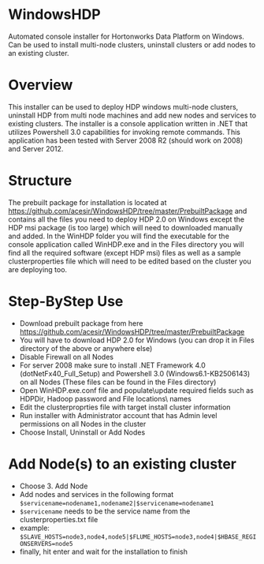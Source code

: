 WindowsHDP
==========

Automated console installer for Hortonworks Data Platform on Windows. Can be used to install multi-node clusters, uninstall clusters or add nodes to an existing cluster.



Overview
========

This installer can be used to deploy HDP windows multi-node clusters, uninstall HDP from multi node machines and add new nodes and services to existing clusters. The installer is a console application written in .NET that utilizes Powershell 3.0 capabilities for invoking remote commands. This application has been tested with Server 2008 R2 (should work on 2008) and Server 2012.

Structure
=========

The prebuilt package for installation is located at https://github.com/acesir/WindowsHDP/tree/master/PrebuiltPackage and contains all the files you need to deploy HDP 2.0 on Windows except the HDP msi package (is too large) which will need to downloaded manually and added. In the WinHDP folder you will find the executable for the console application called WinHDP.exe and in the Files directory you will find all the required software (except HDP msi) files as well as a sample clusterproperties file which will need to be edited based on the cluster you are deploying too.


Step-ByStep Use
===============

* Download prebuilt package from here https://github.com/acesir/WindowsHDP/tree/master/PrebuiltPackage
* You will have to download HDP 2.0 for Windows (you can drop it in Files directory of the above or anywhere else)
* Disable Firewall on all Nodes
* For server 2008 make sure to install .NET Framework 4.0 (dotNetFx40_Full_Setup) and Powershell 3.0 (Windows6.1-KB2506143) on all Nodes (These files can be found in the Files directory)
* Open WinHDP.exe.conf file and populate\update required fields such as HDPDir, Hadoop password and File locations\ names
* Edit the clusterproprties file with target install cluster information
* Run installer with Administrator account that has Admin level permissions on all Nodes in the cluster
* Choose Install, Uninstall or Add Nodes
 

Add Node(s) to an existing cluster
==================================
* Choose 3. Add Node
* Add nodes and services in the following format `$servicename=nodename1,nodename2|$servicename=nodename1`
* `$servicename` needs to be the service name from the clusterproperties.txt file
* example: `$SLAVE_HOSTS=node3,node4,node5|$FLUME_HOSTS=node3,node4|$HBASE_REGIONSERVERS=node5`
* finally, hit enter and wait for the installation to finish
